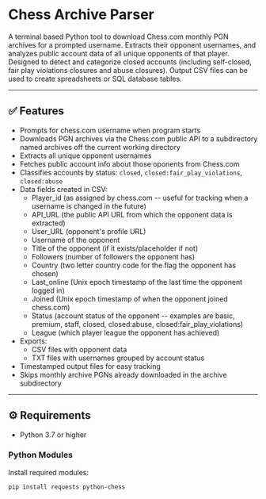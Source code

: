# Chess Archive Parser

A terminal based Python tool to download Chess.com monthly PGN archives for a prompted username. Extracts their opponent usernames, and analyzes public account data of all unique opponents of that player. Designed to detect and categorize closed accounts (including self-closed, fair play violations closures and abuse closures). Output CSV files can be used to create spreadsheets or SQL database tables.

---

## ✅ Features

- Prompts for chess.com username when program starts
- Downloads PGN archives via the Chess.com public API to a subdirectory named archives off the current working directory
- Extracts all unique opponent usernames
- Fetches public account info about those oponents from Chess.com
- Classifies accounts by status: `closed`, `closed:fair_play_violations`, `closed:abuse`
- Data fields created in CSV:
  - Player_id (as assigned by chess.com -- useful for tracking when a username is changed in the future)
  - API_URL (the public API URL from which the opponent data is extracted)
  - User_URL (opponent's profile URL)
  - Username of the opponent
  - Title of the opponent (if it exists/placeholder if not)
  - Followers (number of followers the opponent has)
  - Country (two letter country code for the flag the opponent has chosen)
  - Last_online (Unix epoch timestamp of the last time the opponent logged in)
  - Joined (Unix epoch timestamp of when the opponent joined chess.com)
  - Status (account status of the opponent -- examples are basic, premium, staff, closed, closed:abuse, closed:fair_play_violations)
  - League (which player league the opponent has achieved)
- Exports:
  - CSV files with opponent data
  - TXT files with usernames grouped by account status
- Timestamped output files for easy tracking
- Skips monthly archive PGNs already downloaded in the archive subdirectory

---

## ⚙️ Requirements

- Python 3.7 or higher

### Python Modules

Install required modules:

```bash
pip install requests python-chess

